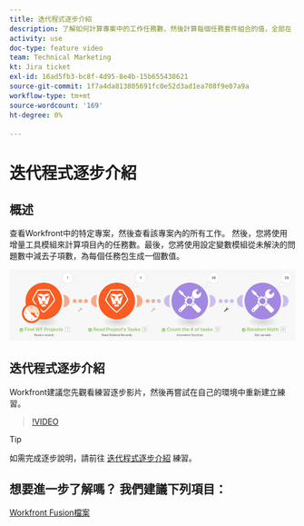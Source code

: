 ```yaml
---
title: 迭代程式逐步介紹
description: 了解如何計算專案中的工作任務數，然後計算每個任務套件組合的值，全部在 [!DNL Adobe Workfront Fusion].
activity: use
doc-type: feature video
team: Technical Marketing
kt: Jira ticket
exl-id: 16ad5fb3-bc8f-4d95-8e4b-15b655438621
source-git-commit: 1f7a4da813805691fc0e52d3ad1ea708f9e07a9a
workflow-type: tm+mt
source-wordcount: '169'
ht-degree: 0%

---
```


# 迭代程式逐步介紹

## 概述

查看Workfront中的特定專案，然後查看該專案內的所有工作。 然後，您將使用增量工具模組來計算項目內的任務數。最後，您將使用設定變數模組從未解決的問題數中減去子項數，為每個任務包生成一個數值。

![融合場景的影像](assets/iteration-and-aggregation-1.png)

## 迭代程式逐步介紹

Workfront建議您先觀看練習逐步影片，然後再嘗試在自己的環境中重新建立練習。

>[!VIDEO](https://video.tv.adobe.com/v/335278/?quality=12)

>[!TIP]
>
>如需完成逐步說明，請前往 [迭代程式逐步介紹](https://experienceleague.adobe.com/docs/workfront-learn/tutorials-workfront/fusion/exercises/introduction-to-iterators.html?lang=en) 練習。


## 想要進一步了解嗎？ 我們建議下列項目：

[Workfront Fusion檔案](https://experienceleague.adobe.com/docs/workfront/using/adobe-workfront-fusion/workfront-fusion-2.html?lang=en)
